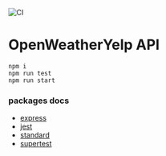 ![CI](https://github.com/bernardini687/owy_api/workflows/Main/badge.svg)

# OpenWeatherYelp API

```
npm i
npm run test
npm run start
```

### packages docs

- [express](https://expressjs.com/en/4x/api.html)
- [jest](https://jestjs.io/docs/en/getting-started.html)
- [standard](https://standardjs.com/)
- [supertest](https://github.com/visionmedia/supertest)
